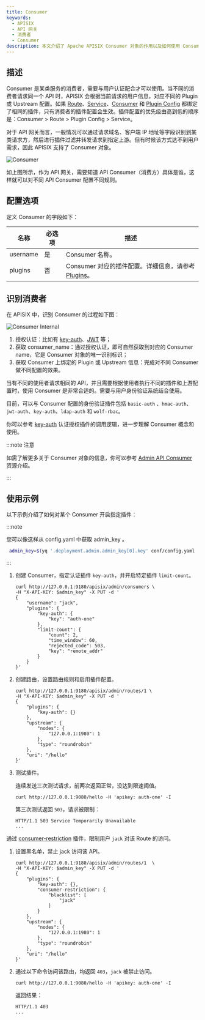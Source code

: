 ```yaml
---
title: Consumer
keywords:
  - APISIX
  - API 网关
  - 消费者
  - Consumer
description: 本文介绍了 Apache APISIX Consumer 对象的作用以及如何使用 Consumer。
---
```


<!--
#
# Licensed to the Apache Software Foundation (ASF) under one or more
# contributor license agreements.  See the NOTICE file distributed with
# this work for additional information regarding copyright ownership.
# The ASF licenses this file to You under the Apache License, Version 2.0
# (the "License"); you may not use this file except in compliance with
# the License.  You may obtain a copy of the License at
#
#     http://www.apache.org/licenses/LICENSE-2.0
#
# Unless required by applicable law or agreed to in writing, software
# distributed under the License is distributed on an "AS IS" BASIS,
# WITHOUT WARRANTIES OR CONDITIONS OF ANY KIND, either express or implied.
# See the License for the specific language governing permissions and
# limitations under the License.
#
-->

## 描述

Consumer 是某类服务的消费者，需要与用户认证配合才可以使用。当不同的消费者请求同一个 API 时，APISIX 会根据当前请求的用户信息，对应不同的 Plugin 或 Upstream 配置。如果 [Route](./route.md)、[Service](./service.md)、[Consumer](./consumer.md) 和 [Plugin Config](./plugin-config.md) 都绑定了相同的插件，只有消费者的插件配置会生效。插件配置的优先级由高到低的顺序是：Consumer > Route > Plugin Config > Service。

对于 API 网关而言，一般情况可以通过请求域名、客户端 IP 地址等字段识别到某类请求方，然后进行插件过滤并转发请求到指定上游。但有时候该方式达不到用户需求，因此 APISIX 支持了 Consumer 对象。

![Consumer](../../../assets/images/consumer-who.png)

如上图所示，作为 API 网关，需要知道 API Consumer（消费方）具体是谁，这样就可以对不同 API Consumer 配置不同规则。

## 配置选项

定义 Consumer 的字段如下：

| 名称     | 必选项 | 描述                                                                         |
| -------- | ---- | ------------------------------------------------------------------------------|
| username | 是   | Consumer 名称。                                                                |
| plugins  | 否   | Consumer 对应的插件配置。详细信息，请参考 [Plugins](./plugin.md)。 |

## 识别消费者

在 APISIX 中，识别 Consumer 的过程如下图：

![Consumer Internal](../../../assets/images/consumer-internal.png)

1. 授权认证：比如有 [key-auth](../plugins/key-auth.md)、[JWT](../plugins/jwt-auth.md) 等；
2. 获取 consumer_name：通过授权认证，即可自然获取到对应的 Consumer name，它是 Consumer 对象的唯一识别标识；
3. 获取 Consumer 上绑定的 Plugin 或 Upstream 信息：完成对不同 Consumer 做不同配置的效果。

当有不同的使用者请求相同的 API，并且需要根据使用者执行不同的插件和上游配置时，使用 Consumer 是非常合适的。需要与用户身份验证系统结合使用。

目前，可以与 Consumer 配置的身份验证插件包括 `basic-auth` 、`hmac-auth`、`jwt-auth`、`key-auth`、`ldap-auth` 和 `wolf-rbac`。

你可以参考 [key-auth](../plugins/key-auth.md) 认证授权插件的调用逻辑，进一步理解 Consumer 概念和使用。

:::note 注意

如需了解更多关于 Consumer 对象的信息，你可以参考 [Admin API Consumer](../admin-api.md#consumer) 资源介绍。

:::

## 使用示例

以下示例介绍了如何对某个 Consumer 开启指定插件：

:::note

您可以像这样从 config.yaml 中获取 admin_key 。

```bash
 admin_key=$(yq '.deployment.admin.admin_key[0].key' conf/config.yaml | sed 's/"//g')
```

:::

1. 创建 Consumer，指定认证插件 `key-auth`，并开启特定插件 `limit-count`。

    ```shell
    curl http://127.0.0.1:9180/apisix/admin/consumers \
    -H "X-API-KEY: $admin_key" -X PUT -d '
    {
        "username": "jack",
        "plugins": {
            "key-auth": {
                "key": "auth-one"
            },
            "limit-count": {
                "count": 2,
                "time_window": 60,
                "rejected_code": 503,
                "key": "remote_addr"
            }
        }
    }'
    ```

2. 创建路由，设置路由规则和启用插件配置。

    ```shell
    curl http://127.0.0.1:9180/apisix/admin/routes/1 \
    -H "X-API-KEY: $admin_key" -X PUT -d '
    {
        "plugins": {
            "key-auth": {}
        },
        "upstream": {
            "nodes": {
                "127.0.0.1:1980": 1
            },
            "type": "roundrobin"
        },
        "uri": "/hello"
    }'
    ```

3. 测试插件。

    连续发送三次测试请求，前两次返回正常，没达到限速阈值。

    ```shell
    curl http://127.0.0.1:9080/hello -H 'apikey: auth-one' -I
    ```

    第三次测试返回 `503`，请求被限制：

    ```shell
    HTTP/1.1 503 Service Temporarily Unavailable
    ...
    ```

通过 [consumer-restriction](../plugins/consumer-restriction.md) 插件，限制用户 `jack` 对该 Route 的访问。

1. 设置黑名单，禁止 jack 访问该 API。

    ```shell
    curl http://127.0.0.1:9180/apisix/admin/routes/1  \
    -H "X-API-KEY: $admin_key" -X PUT -d '
    {
        "plugins": {
            "key-auth": {},
            "consumer-restriction": {
                "blacklist": [
                    "jack"
                ]
            }
        },
        "upstream": {
            "nodes": {
                "127.0.0.1:1980": 1
            },
            "type": "roundrobin"
        },
        "uri": "/hello"
    }'
    ```

2. 通过以下命令访问该路由，均返回 `403`，`jack` 被禁止访问。

    ```shell
    curl http://127.0.0.1:9080/hello -H 'apikey: auth-one' -I
    ```

    返回结果：

    ```
    HTTP/1.1 403
    ...
    ```
